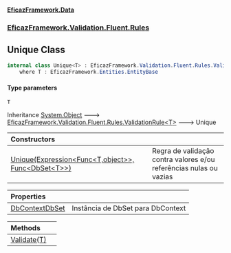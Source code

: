 #### [EficazFramework.Data](EficazFrameworkData.md 'EficazFramework Data')
### [EficazFramework.Validation.Fluent.Rules](EficazFrameworkData.md#EficazFramework.Validation.Fluent.Rules 'EficazFramework.Validation.Fluent.Rules')

## Unique<T> Class

```csharp
internal class Unique<T> : EficazFramework.Validation.Fluent.Rules.ValidationRule<T>
    where T : EficazFramework.Entities.EntityBase
```
#### Type parameters

<a name='EficazFramework.Validation.Fluent.Rules.Unique_T_.T'></a>

`T`

Inheritance [System.Object](https://docs.microsoft.com/en-us/dotnet/api/System.Object 'System.Object') &#129106; [EficazFramework.Validation.Fluent.Rules.ValidationRule&lt;](EficazFramework.Validation.Fluent.Rules/ValidationRule_T_.md 'EficazFramework.Validation.Fluent.Rules.ValidationRule<T>')[T](EficazFramework.Validation.Fluent.Rules/Unique_T_.md#EficazFramework.Validation.Fluent.Rules.Unique_T_.T 'EficazFramework.Validation.Fluent.Rules.Unique<T>.T')[&gt;](EficazFramework.Validation.Fluent.Rules/ValidationRule_T_.md 'EficazFramework.Validation.Fluent.Rules.ValidationRule<T>') &#129106; Unique<T>

| Constructors | |
| :--- | :--- |
| [Unique(Expression&lt;Func&lt;T,object&gt;&gt;, Func&lt;DbSet&lt;T&gt;&gt;)](EficazFramework.Validation.Fluent.Rules/Unique_T_/Unique(Expression_Func_T,object__,Func_DbSet_T__).md 'EficazFramework.Validation.Fluent.Rules.Unique<T>.Unique(System.Linq.Expressions.Expression<System.Func<T,object>>, System.Func<Microsoft.EntityFrameworkCore.DbSet<T>>)') | Regra de validação contra valores e/ou referências nulas ou vazias |

| Properties | |
| :--- | :--- |
| [DbContextDbSet](EficazFramework.Validation.Fluent.Rules/Unique_T_/DbContextDbSet.md 'EficazFramework.Validation.Fluent.Rules.Unique<T>.DbContextDbSet') | Instância de DbSet para DbContext |

| Methods | |
| :--- | :--- |
| [Validate(T)](EficazFramework.Validation.Fluent.Rules/Unique_T_/Validate(T).md 'EficazFramework.Validation.Fluent.Rules.Unique<T>.Validate(T)') | |
